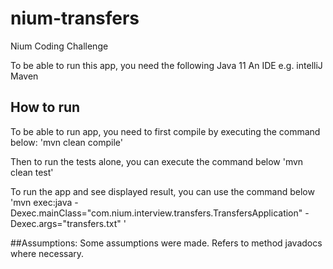 # nium-transfers
Nium Coding Challenge

To be able to run this app, you need the following 
Java 11
An IDE e.g. intelliJ
Maven

## How to run
To be able to run app, you need to first compile by executing the command below:
'mvn clean compile'

Then to run the tests alone, you can execute the command below
'mvn clean test'

To run the app and see displayed result, you can use the command below
'mvn exec:java -Dexec.mainClass="com.nium.interview.transfers.TransfersApplication" -Dexec.args="transfers.txt" '

##Assumptions:
Some assumptions were made. Refers to method javadocs where necessary.


